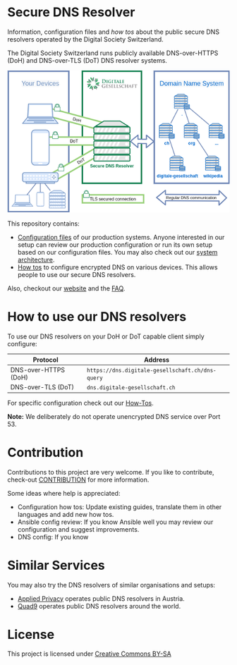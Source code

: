 # Secure DNS Resolver

Information, configuration files and _how tos_ about the public secure DNS resolvers operated by the Digital Society
Switzerland.

The Digital Society Switzerland runs publicly available DNS-over-HTTPS (DoH) and DNS-over-TLS (DoT) DNS resolver
systems.

![Secure DNS resolver in a pig picture](assets/Secure-DNS-Resolver-Big-Picture-100p.png)

This repository contains:

- [Configuration files](configuration-files) of our production systems. Anyone interested in our setup can review our
  production configuration or run its own setup based on our configuration files. You may also check out
  our [system architecture](ARCHITECTURE.md).
- [How tos](howtos) to configure encrypted DNS on various devices. This allows people to use our secure DNS resolvers.

Also, checkout our [website](https://www.digitale-gesellschaft.ch/dns/) and the [FAQ](FAQ.md).

# How to use our DNS resolvers

To use our DNS resolvers on your DoH or DoT capable client simply configure:

| Protocol             | Address                                          |
|----------------------|--------------------------------------------------|
| DNS-over-HTTPS (DoH) | `https://dns.digitale-gesellschaft.ch/dns-query` |
| DNS-over-TLS (DoT)   | `dns.digitale-gesellschaft.ch`                   |

For specific configuration check out our [How-Tos](howtos).

**Note:** We deliberately do not operate unencrypted DNS service over Port 53.

# Contribution

Contributions to this project are very welcome. If you like to contribute, check-out [CONTRIBUTION](CONTRIBUTION.md) for
more information.

Some ideas where help is appreciated:

- Configuration how tos: Update existing guides, translate them in other languages and add new how tos.
- Ansible config review: If you know Ansible well you may review our configuration and suggest improvements.
- DNS config: If you know 

# Similar Services

You may also try the DNS resolvers of similar organisations and setups:

- [Applied Privacy](https://applied-privacy.net/services/dns/) operates public DNS resolvers in Austria.
- [Quad9](https://www.quad9.net/) operates public DNS resolvers around the world.

# License

This project is licensed under [Creative Commons BY-SA](https://creativecommons.org/licenses/by-sa/4.0/deed.en)
